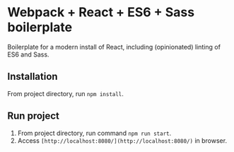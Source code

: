 # Webpack + React + ES6 + Sass boilerplate
Boilerplate for a modern install of React, including (opinionated) linting of ES6 and Sass.

## Installation
From project directory, run `npm install`.

## Run project
1. From project directory, run command `npm run start`.
2. Access `[http://localhost:8080/](http://localhost:8080/)` in browser.
